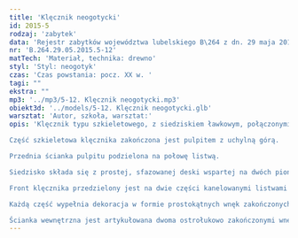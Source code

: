 ```yaml
---
title: 'Klęcznik neogotycki'
id: 2015-5
rodzaj: 'zabytek'
data: 'Rejestr zabytków województwa lubelskiego B\264 z dn. 29 maja 2015 r.'
nr: 'B.264.29.05.2015.5-12'
matTech: 'Materiał, technika: drewno'
styl: 'Styl: neogotyk'
czas: 'Czas powstania: pocz. XX w. '
tagi: ""
ekstra: ""
mp3: '../mp3/5-12. Klęcznik neogotycki.mp3'
obiekt3d: '../models/5-12. Klęcznik neogotycki.glb'
warsztat: 'Autor, szkoła, warsztat:'
opis: 'Klęcznik typu szkieletowego, z siedziskiem ławkowym, połączonymi wspólnym podestem. 

Część szkieletowa klęcznika zakończona jest pulpitem z uchylną górą. 

Przednia ścianka pulpitu podzielona na połowę listwą. 

Siedzisko składa się z prostej, sfazowanej deski wspartej na dwóch pionowych. 

Front klęcznika przedzielony jest na dwie części kanelowanymi listwami imitującymi pilastry. 

Każdą część wypełnia dekoracja w formie prostokątnych wnęk zakończonych łukiem typu ośli grzbiet. 

Ścianka wewnętrzna jest artykułowana dwoma ostrołukowo zakończonymi wnękami.'
---
```




